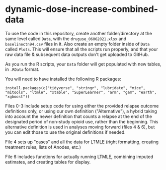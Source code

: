 # dynamic-dose-increase-combined-data

To use the code in this repository, create another folder/directory at the same level called `Data`, with the `druguse_06062021.xlsx` and `baselinectn94.csv` files in it. Also create an empty folder inside of `Data` called `Plots`. This will ensure that all the scripts run properly, and that your raw data file & subsequent data outputs don't get uploaded to GitHub.

As you run the R scripts, your `Data` folder will get populated with new tables, in `.RData` format.

You will need to have installed the following R packages:

`install.packages(c("tidyverse", "stringr", "lubridate", "mice", "mitools", "ltmle", "xtable", "SuperLearner", "arm", "gam", "earth", "xgboost"))`


Files 0-3 include setup code for using either the provided relapse outcome definitions only, or using our own definition ("Alternative"), a hybrid taking into account the newer definition that counts a relapse at the end of the designated period of non-study opioid use, rather than the beginning. This alternative definition is used in analyses moving forward (files 4 & 6), but you can edit those to use the original definitions if needed.

File 4 sets up "cases" and all the data for LTMLE (right formatting, creating treatment rules, lists of Anodes, etc.)

File 6 includes functions for actually running LTMLE, combining imputed estimates, and creating tables for display.
